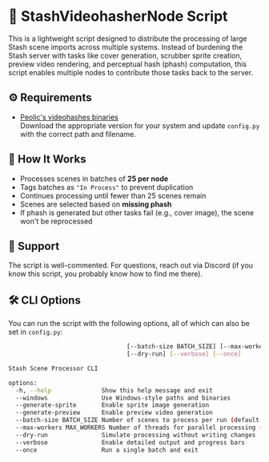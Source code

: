 # 📼 StashVideohasherNode Script

This is a lightweight script designed to distribute the processing of large Stash scene imports across multiple systems. Instead of burdening the Stash server with tasks like cover generation, scrubber sprite creation, preview video rendering, and perceptual hash (phash) computation, this script enables multiple nodes to contribute those tasks back to the server.

## ⚙️ Requirements

- [Peolic's videohashes binaries](https://github.com/peolic/videohashes)  
  Download the appropriate version for your system and update `config.py` with the correct path and filename.

## 🧠 How It Works

- Processes scenes in batches of **25 per node**
- Tags batches as `"In Process"` to prevent duplication
- Continues processing until fewer than 25 scenes remain
- Scenes are selected based on **missing phash**
- If phash is generated but other tasks fail (e.g., cover image), the scene won't be reprocessed

## 💬 Support

The script is well-commented. For questions, reach out via Discord (if you know this script, you probably know how to find me there).

## 🛠️ CLI Options

You can run the script with the following options, all of which can also be set in `config.py`:

```bash usage: phash_videohasher_main.py [-h] [--windows] [--generate-sprite] [--generate-preview]
                                 [--batch-size BATCH_SIZE] [--max-workers MAX_WORKERS]
                                 [--dry-run] [--verbose] [--once]

Stash Scene Processor CLI

options:
  -h, --help              Show this help message and exit
  --windows               Use Windows-style paths and binaries
  --generate-sprite       Enable sprite image generation
  --generate-preview      Enable preview video generation
  --batch-size BATCH_SIZE Number of scenes to process per run (default: 25)
  --max-workers MAX_WORKERS Number of threads for parallel processing (default: 4)
  --dry-run               Simulate processing without writing changes
  --verbose               Enable detailed output and progress bars
  --once                  Run a single batch and exit
